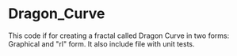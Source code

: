 # Dragon_Curve
This code if for creating a fractal called Dragon Curve in two forms: Graphical and "rl" form. It also include file with unit tests.

